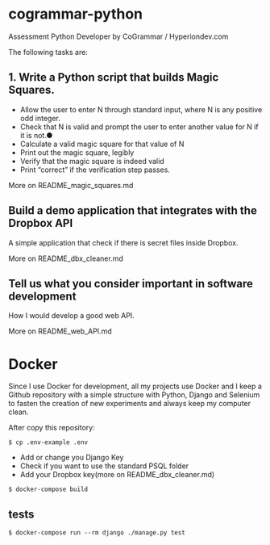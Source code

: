# cogrammar-python

Assessment Python Developer by CoGrammar / Hyperiondev.com

The following tasks are:

## 1. Write a Python script that builds Magic Squares.

* Allow the user to enter N through standard input, where N is any positive odd
integer.
* Check that N is valid and prompt the user to enter another value for N if it is not.●
* Calculate a valid magic square for that value of N
* Print out the magic square, legibly
* Verify that the magic square is indeed valid
* Print “correct” if the verification step passes.

More on README_magic_squares.md

## Build a demo application that integrates with the Dropbox API

A simple application that check if there is secret files inside Dropbox.

More on README_dbx_cleaner.md

## Tell us what you consider important in software development

How I would develop a good web API.

More on README_web_API.md

# Docker

Since I use Docker for development, all my projects use Docker and I keep a Github
repository with a simple structure with Python, Django and Selenium to fasten the
creation of new experiments and always keep my computer clean.

After copy this repository:

`$ cp .env-example .env`

* Add or change you Django Key
* Check if you want to use the standard PSQL folder
* Add your Dropbox key(more on README_dbx_cleaner.md)

`$ docker-compose build`

## tests

`$ docker-compose run --rm django ./manage.py test`
